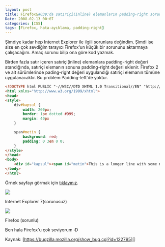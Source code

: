 ```yaml
---
layout: post
title: Firefox&#039;da satıriçi(inline) elemanların padding-right sorunu
Date: 2008-02-13 00:07
categories: [CSS]
tags: [Firefox, hata-ayıklama, padding-right]
---
```


Şimdiye kadar hep Internet Explorer ile ilgili sorunlara değindim. Şimdi
ise size en çok sevdiğim tarayıcı Firefox'un küçük bir sorununu
aktarmaya çalışacağım. Amaç sorunu bilip ona göre kod yazmak.

Birden fazla satır içeren satıriçi(inline) elemanlara padding-right
değeri atandığında, satıriçi elemanın sonuna padding-right değeri
eklenir. Firefox 2 ve alt sürümlerinde pading-right değeri uygulandığı
satıriçi elemanın tümüne uygulanacaktır. Bu problem Padding-left'de
yoktur.

```html
<!DOCTYPE html PUBLIC "-//W3C//DTD XHTML 1.0 Transitional//EN" "http://www.w3.org/TR/xhtml1/DTD/xhtml1-transitional.dtd">
<html xmlns="http://www.w3.org/1999/xhtml">
<head>
<style>
	div#kapsul {
		width: 260px;
		border: 1px dotted #999;
		margin: 40px
	}

	span#metin {
		background: red;
		padding: 0 3em 0 0;
	}
</style>
</head>
<body>
	<div id="kapsul"><span id="metin">This is a longer line with some more text to see how the line will wrap in container</span> </div>
</body>
</html>
```

Örnek sayfayı görmak için [tıklayınız][].

![][100]

Internet Explorer 7(sorunusuz)

![][1]

Firefox (sorunlu)

Ben hala Firefox'u çok seviyorum :D

Kaynak: [https://bugzilla.mozilla.org/show_bug.cgi?id=122795][]


  [tıklayınız]: /dokumanlar/ornek_padding_right_sorunu.html
  [100]: /images/ie7.gif
  [1]: /images/ff.gif
  [https://bugzilla.mozilla.org/show_bug.cgi?id=122795]: https://bugzilla.mozilla.org/show_bug.cgi?id=122795
